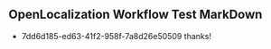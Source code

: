 ## OpenLocalization Workflow Test MarkDown
* 7dd6d185-ed63-41f2-958f-7a8d26e50509 thanks!

<!--HONumber=Jul16_HO2-->


